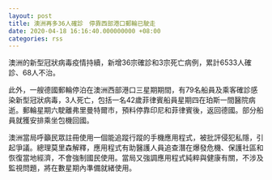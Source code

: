 ```yaml
---
layout: post
title: 澳洲再多36人確診　停靠西部港口郵輪已駛走
date: 2020-04-18 16:16:40.000000000 +08:00
categories: rss
---
```


澳洲的新型冠狀病毒疫情持續，新增36宗確診和3宗死亡病例，累計6533人確診、68人不治。

此外，一艘德國郵輪停泊在澳洲西部港口三星期期間，有79名船員及乘客確診感染新型冠狀病毒，3人死亡，包括一名42歲菲律賓船員星期四在珀斯一間醫院病逝。郵輪星期六駛離弗里曼特爾市，預料停靠印尼和菲律賓後，返回德國。部分船員就獲安排乘坐包機回國。

澳洲當局呼籲民眾註冊使用一個能追蹤行蹤的手機應用程式，被批評侵犯私隱，引起爭議。總理莫里森解釋，應用程式有助醫護人員追查潛在爆發危機、保護社區和恢復當地經濟，不會強制國民使用。當局又強調應用程式純粹與健康有關，不涉及監視問題，將在數星期內準備就緒使用。

